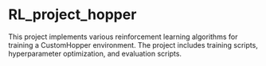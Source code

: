 # RL_project_hopper
This project implements various reinforcement learning algorithms for training a CustomHopper environment. The project includes training scripts, hyperparameter optimization, and evaluation scripts.
